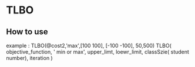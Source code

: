 # TLBO

## How to use 
example :
    TLBO(@cost2,'max',[100 100], [-100 -100], 50,500)
    TLBO( objective_function, ' min or max', upper_limt, loewr_limit, classSzie( student number), iteration )
